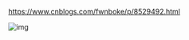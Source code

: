 https://www.cnblogs.com/fwnboke/p/8529492.html

![img](http://img.blog.csdn.net/20170409162923380)

